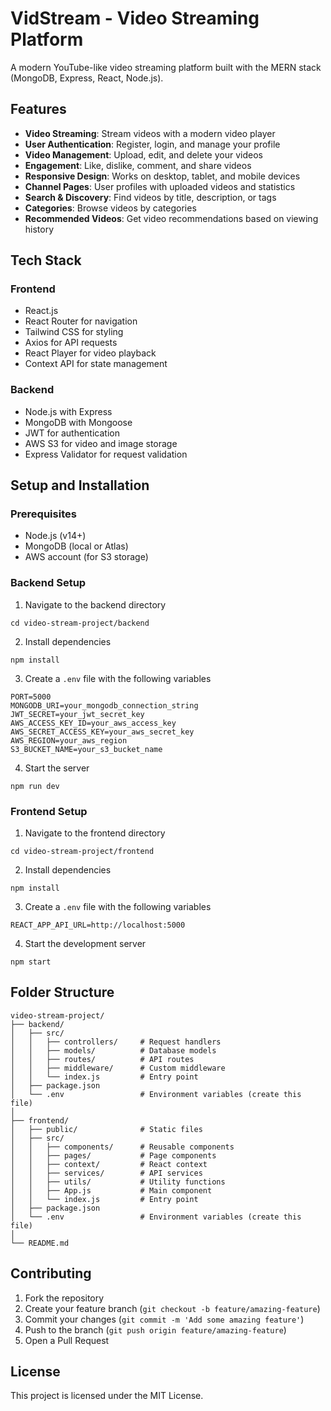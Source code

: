 # VidStream - Video Streaming Platform

A modern YouTube-like video streaming platform built with the MERN stack (MongoDB, Express, React, Node.js).

## Features

- **Video Streaming**: Stream videos with a modern video player
- **User Authentication**: Register, login, and manage your profile
- **Video Management**: Upload, edit, and delete your videos
- **Engagement**: Like, dislike, comment, and share videos
- **Responsive Design**: Works on desktop, tablet, and mobile devices
- **Channel Pages**: User profiles with uploaded videos and statistics
- **Search & Discovery**: Find videos by title, description, or tags
- **Categories**: Browse videos by categories
- **Recommended Videos**: Get video recommendations based on viewing history

## Tech Stack

### Frontend
- React.js
- React Router for navigation
- Tailwind CSS for styling
- Axios for API requests
- React Player for video playback
- Context API for state management

### Backend
- Node.js with Express
- MongoDB with Mongoose
- JWT for authentication
- AWS S3 for video and image storage
- Express Validator for request validation

## Setup and Installation

### Prerequisites
- Node.js (v14+)
- MongoDB (local or Atlas)
- AWS account (for S3 storage)

### Backend Setup
1. Navigate to the backend directory
```
cd video-stream-project/backend
```

2. Install dependencies
```
npm install
```

3. Create a `.env` file with the following variables
```
PORT=5000
MONGODB_URI=your_mongodb_connection_string
JWT_SECRET=your_jwt_secret_key
AWS_ACCESS_KEY_ID=your_aws_access_key
AWS_SECRET_ACCESS_KEY=your_aws_secret_key
AWS_REGION=your_aws_region
S3_BUCKET_NAME=your_s3_bucket_name
```

4. Start the server
```
npm run dev
```

### Frontend Setup
1. Navigate to the frontend directory
```
cd video-stream-project/frontend
```

2. Install dependencies
```
npm install
```

3. Create a `.env` file with the following variables
```
REACT_APP_API_URL=http://localhost:5000
```

4. Start the development server
```
npm start
```

## Folder Structure

```
video-stream-project/
├── backend/
│   ├── src/
│   │   ├── controllers/     # Request handlers
│   │   ├── models/          # Database models
│   │   ├── routes/          # API routes
│   │   ├── middleware/      # Custom middleware
│   │   └── index.js         # Entry point
│   ├── package.json
│   └── .env                 # Environment variables (create this file)
│
├── frontend/
│   ├── public/              # Static files
│   ├── src/
│   │   ├── components/      # Reusable components
│   │   ├── pages/           # Page components
│   │   ├── context/         # React context
│   │   ├── services/        # API services
│   │   ├── utils/           # Utility functions
│   │   ├── App.js           # Main component
│   │   └── index.js         # Entry point
│   ├── package.json
│   └── .env                 # Environment variables (create this file)
│
└── README.md
```

## Contributing

1. Fork the repository
2. Create your feature branch (`git checkout -b feature/amazing-feature`)
3. Commit your changes (`git commit -m 'Add some amazing feature'`)
4. Push to the branch (`git push origin feature/amazing-feature`)
5. Open a Pull Request

## License

This project is licensed under the MIT License. 